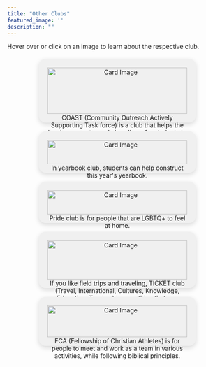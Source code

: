 ```yaml
---
title: "Other Clubs"
featured_image: ''
description: ""
---
```


<p>Hover over or click on an image to learn about the respective club.</p>
</div>

<style>
  .card-container {
    display: flex;
    flex-wrap: wrap;
    justify-content: center;
    gap: 20px;
    margin: 20px;
  }

  .card {
    position: relative;
    background-color: #f0f0f0;
    border-radius: 16px;
    padding: 20px;
    text-align: center;
    cursor: pointer;
    box-shadow: 0 4px 12px rgba(0, 0, 0, 0.15);
    transition: transform 0.2s ease;
    max-width: 320px;
    width: 100%;
  }

  .card:hover {
    transform: scale(1.02);
  }

  .card img {
    width: 100%;
    border-radius: 0px;
  }

  .description {
    display: none;
    margin-top: 12px;
    background-color: yellow;
    color: black;
    padding: 10px;
    border-radius: 8px;
    font-size: 16px;
  }

  .card:hover .description {
    display: block;
  }

  .card.show-description .description {
    display: block;
  }
</style>

<div class="card-container">
  <div class="card">
    <img src="https://static.wixstatic.com/media/9ca844_6b81b4fec8404ec3bad10c94f9b89ad2~mv2.png" alt="Card Image" onclick="toggleDescription(this)">
    <div class="overlay-text">COAST (Community Outreach Actively  Supporting Task force) is a club that helps the local community, and also allows for students to participate in events that require teamwork and collaboration skills.</div>
  </div>





  <div class="card">
    <img src="https://yearbookforever.com/images/Products/product_id_01.png" alt="Card Image" onclick="toggleDescription(this)">
    <div class="overlay-text">In yearbook club, students can help construct this year's yearbook.</div>
  </div>





  <div class="card">
    <img src="https://encrypted-tbn0.gstatic.com/images?q=tbn:ANd9GcRHn-faVDn0W3AieipaxmNd5ZP5J0iW04jj5w&s" alt="Card Image" onclick="toggleDescription(this)">
    <div class="overlay-text">Pride club is for people that are LGBTQ+ to feel at home.</div>
  </div>
 




  <div class="card">
    <img src="https://encrypted-tbn0.gstatic.com/images?q=tbn:ANd9GcQWSkEbE4eQXLCOPlixqoxMcPinhSFbLX7nZg&s" alt="Card Image" onclick="toggleDescription(this)">
    <div class="overlay-text">If you like field trips and traveling, TICKET club (Travel, International, Cultures, Knowledge, Education, Tourism) is something that you would enjoy.</div>
  </div>





  <div class="card">
    <img src="https://lirp.cdn-website.com/5f4b8e70/dms3rep/multi/opt/FCAlogo-CircleColr-01-1920w.png" alt="Card Image" onclick="toggleDescription(this)">
    <div class="overlay-text">FCA (Fellowship of Christian Athletes) is for people to meet and work as a team in various activities, while following biblical principles.</div>
  </div>
    </div> 

  <script>
  function toggleDescription(card) {
    const isTouch = 'ontouchstart' in window || navigator.maxTouchPoints > 0;
    if (isTouch) {
      card.classList.toggle('show-description');
    }
  }
</script>